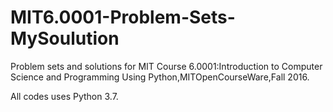 # MIT6.0001-Problem-Sets-MySoulution

Problem sets and solutions for MIT Course 6.0001:Introduction to Computer Science and Programming Using Python,MITOpenCourseWare,Fall 2016.

All codes uses Python 3.7.
